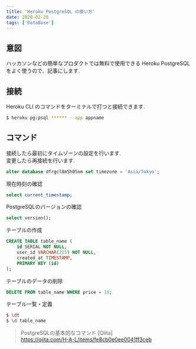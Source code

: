 ```yaml
---
title: 'Heroku PostgreSQL の使い方'
date: 2020-02-28
tags: ['DataBase']
---
```


## 意図
ハッカソンなどの簡単なプロダクトでは無料で使用できる Heroku PostgreSQL をよく使うので、記事にします.  

## 接続
Heroku CLI のコマンドをターミナルで打つと接続できます.  

```bash
$ heroku pg:psql ****** --app appname
```

## コマンド
接続したら最初にタイムゾーンの設定を行います.  
変更したら再接続を行います.  
```sql
alter database dfrgcl8m5h05om set timezone = 'Asia/Tokyo';
```

現在時刻の確認  
```sql
select current_timestamp;
```

PostgreSQLのバージョンの確認  
```sql
select version();
```

テーブルの作成  
```sql
CREATE TABLE table_name (
    id SERIAL NOT NULL,
    user_id VARCHAR(225) NOT NULL,
    created_at TIMESTAMP,
    PRIMARY KEY (id)
);
```

テーブルのデータの削除  
```sql
DELETE FROM table_name WHERE price = 10;
```

テーブル一覧・定義  
```bash
$ \dt
$ \d table_name
```

> PostgreSQLの基本的なコマンド [Qiita]  
> https://qiita.com/H-A-L/items/fe8cb0e0ee0041ff3ceb  


